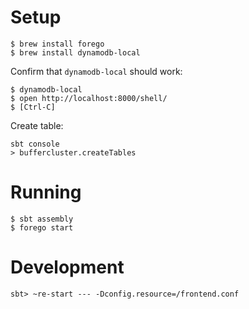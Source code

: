 # Setup

```
$ brew install forego
$ brew install dynamodb-local
```

Confirm that `dynamodb-local` should work:

```
$ dynamodb-local
$ open http://localhost:8000/shell/
$ [Ctrl-C]
```

Create table:

```
sbt console
> buffercluster.createTables
```


# Running

```
$ sbt assembly
$ forego start
```

# Development

```
sbt> ~re-start --- -Dconfig.resource=/frontend.conf
```
